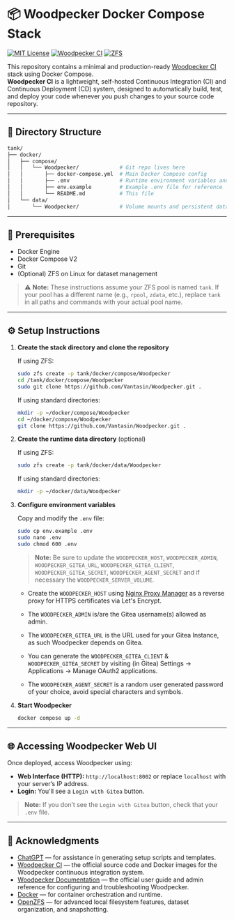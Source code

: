 # 📦 Woodpecker Docker Compose Stack

[![MIT License](https://img.shields.io/github/license/Vantasin/Woodpecker?style=flat-square)](LICENSE)
[![Woodpecker CI](https://img.shields.io/badge/Woodpecker%20CI-self--hosted-green?logo=drone&style=flat-square)](https://woodpecker-ci.org/)
[![ZFS](https://img.shields.io/badge/ZFS-OpenZFS-blue?style=flat-square)](https://openzfs.org/)

This repository contains a minimal and production-ready [Woodpecker CI](https://woodpecker-ci.org/) stack using Docker Compose.  
**Woodpecker CI** is a lightweight, self-hosted Continuous Integration (CI) and Continuous Deployment (CD) system, designed to automatically build, test, and deploy your code whenever you push changes to your source code repository.

---

## 📁 Directory Structure

```bash
tank/
├── docker/
│   ├── compose/
│   │   └── Woodpecker/             # Git repo lives here
│   │       ├── docker-compose.yml  # Main Docker Compose config
│   │       ├── .env                # Runtime environment variables and secrets (gitignored!)
│   │       ├── env.example         # Example .env file for reference
│   │       └── README.md           # This file
│   └── data/
│       └── Woodpecker/             # Volume mounts and persistent data
```

---

## 🧰 Prerequisites

* Docker Engine
* Docker Compose V2
* Git
* (Optional) ZFS on Linux for dataset management

> ⚠️ **Note:** These instructions assume your ZFS pool is named `tank`. If your pool has a different name (e.g., `rpool`, `zdata`, etc.), replace `tank` in all paths and commands with your actual pool name.

---

## ⚙️ Setup Instructions

1. **Create the stack directory and clone the repository**

   If using ZFS:
   ```bash
   sudo zfs create -p tank/docker/compose/Woodpecker
   cd /tank/docker/compose/Woodpecker
   sudo git clone https://github.com/Vantasin/Woodpecker.git .
   ```

   If using standard directories:
   ```bash
   mkdir -p ~/docker/compose/Woodpecker
   cd ~/docker/compose/Woodpecker
   git clone https://github.com/Vantasin/Woodpecker.git .
   ```

2. **Create the runtime data directory** (optional)

   If using ZFS:
   ```bash
   sudo zfs create -p tank/docker/data/Woodpecker
   ```

   If using standard directories:
   ```bash
   mkdir -p ~/docker/data/Woodpecker
   ```

3. **Configure environment variables**

   Copy and modify the `.env` file:

   ```bash
   sudo cp env.example .env
   sudo nano .env
   sudo chmod 600 .env
   ```

   > **Note:** Be sure to update the `WOODPECKER_HOST`, `WOODPECKER_ADMIN`, `WOODPECKER_GITEA_URL`, `WOODPECKER_GITEA_CLIENT`, `WOODPECKER_GITEA_SECRET`, `WOODPECKER_AGENT_SECRET` and if necessary the `WOODPECKER_SERVER_VOLUME`.

     - Create the `WOODPECKER_HOST` using [Nginx Proxy Manager](https://github.com/Vantasin/Nginx-Proxy-Manager.git) as a reverse proxy for HTTPS certificates via Let's Encrypt.

     - The `WOODPECKER_ADMIN` is/are the Gitea username(s) allowed as admin.

     - The `WOODPECKER_GITEA_URL` is the URL used for your Gitea Instance, as such Woodpecker depends on Gitea.

     - You can generate the `WOODPECKER_GITEA_CLIENT` & `WOODPECKER_GITEA_SECRET` by visiting (in Gitea) Settings -> Applications -> Manage OAuth2 applications.

     - The `WOODPECKER_AGENT_SECRET` is a random user generated password of your choice, avoid special characters and symbols.

4. **Start Woodpecker**

   ```bash
   docker compose up -d
   ```

---

## 🌐 Accessing Woodpecker Web UI

Once deployed, access Woodpecker using:

- **Web Interface (HTTP):** `http://localhost:8002` or replace `localhost` with your server’s IP address.  
- **Login:** You'll see a `Login with Gitea` button.
> **Note:** If you don’t see the `Login with Gitea` button, check that your `.env` file.

---

## 🙏 Acknowledgments

- [ChatGPT](https://openai.com/chatgpt) — for assistance in generating setup scripts and templates.
- [Woodpecker CI](https://github.com/woodpecker-ci/woodpecker) — the official source code and Docker images for the Woodpecker continuous integration system.
- [Woodpecker Documentation](https://woodpecker-ci.org/docs/intro) — the official user guide and admin reference for configuring and troubleshooting Woodpecker.
- [Docker](https://www.docker.com/) — for container orchestration and runtime.
- [OpenZFS](https://openzfs.org/) — for advanced local filesystem features, dataset organization, and snapshotting.